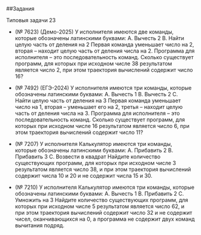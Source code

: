 ##Задания

Типовыя задачи 23

- (№ 7623) (Демо-2025) У исполнителя имеются две команды, которые обозначены латинскими буквами:
	A. Вычесть 2
	B. Найти целую часть от деления на 2
Первая команда уменьшает число на 2, вторая – находит целую часть от деления числа на 2. Программа для исполнителя – это последовательность команд. Сколько существует программ, для которых при исходном числе 38 результатом является число 2, при этом траектория вычислений содержит число 16?

- (№ 7492) (ЕГЭ-2024) У исполнителя имеются три команды, которые обозначены латинскими буквами:
	A. Вычесть 1
	B. Вычесть 2
	C. Найти целую часть от деления на 3
Первая команда уменьшает число на 1, вторая – уменьшает его на 2, третья – находит целую часть от деления числа на 3. Программа для исполнителя – это последовательность команд. Сколько существует программ, для которых при исходном числе 16 результатом является число 6, при этом траектория вычислений содержит число 11?

- (№ 7207) У исполнителя Калькулятор имеются три команды, которые обозначены латинскими буквами:
	A. Прибавить 2
	B. Прибавить 3
	C. Возвести в квадрат
Найдите количество существующих программ, для которых при исходном числе 3 результатом является число 38, и при этом траектория вычислений содержит числа 10 и 20 и не содержит числа 15 и 30.

- (№ 7210) У исполнителя Калькулятор имеются три команды, которые обозначены латинскими буквами:
	A. Вычесть 1
	B. Прибавить 2
	C. Умножить на 3
Найдите количество существующих программ, для которых при исходном числе 5 результатом является число 62, и при этом траектория вычислений содержит число 32 и не содержит чисел, оканчивающихся на 0, а программа не содержит двух команд вычитания подряд.
